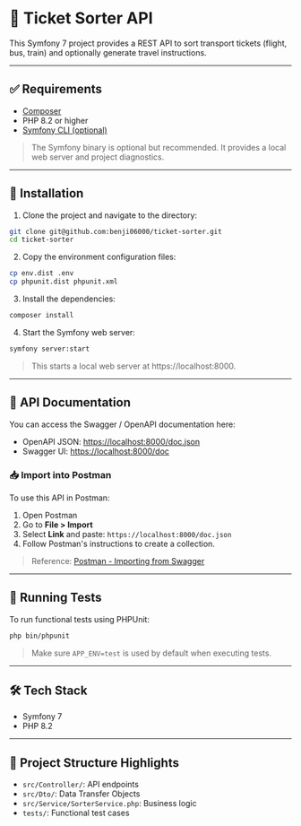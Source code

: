 # 🚌 Ticket Sorter API

This Symfony 7 project provides a REST API to sort transport tickets (flight, bus, train) and optionally generate travel instructions.

---

## ✅ Requirements

- [Composer](https://getcomposer.org/)
- PHP 8.2 or higher
- [Symfony CLI (optional)](https://symfony.com/download)

> The Symfony binary is optional but recommended. It provides a local web server and project diagnostics.

---

## 🚀 Installation

1. Clone the project and navigate to the directory:
```bash
git clone git@github.com:benji06000/ticket-sorter.git
cd ticket-sorter
 ```

2. Copy the environment configuration files:
```bash
cp env.dist .env
cp phpunit.dist phpunit.xml
````

3. Install the dependencies:
```bash
composer install
```

4. Start the Symfony web server:
```bash
symfony server:start
```
> This starts a local web server at https://localhost:8000.

---

## 📘 API Documentation

You can access the Swagger / OpenAPI documentation here:

- OpenAPI JSON: [https://localhost:8000/doc.json](https://localhost:8000/doc.json)
- Swagger UI: [https://localhost:8000/doc](https://localhost:8000/doc)

### 📥 Import into Postman

To use this API in Postman:

1. Open Postman
2. Go to **File > Import**
3. Select **Link** and paste: `https://localhost:8000/doc.json`
4. Follow Postman's instructions to create a collection.

> Reference: [Postman - Importing from Swagger](https://learning.postman.com/docs/getting-started/importing-and-exporting/importing-from-swagger/)

---

## 🧪 Running Tests

To run functional tests using PHPUnit:

```bash
php bin/phpunit
```

> Make sure `APP_ENV=test` is used by default when executing tests.

---

## 🛠️ Tech Stack

- Symfony 7
- PHP 8.2

---

## 📂 Project Structure Highlights

- `src/Controller/`: API endpoints
- `src/Dto/`: Data Transfer Objects
- `src/Service/SorterService.php`: Business logic
- `tests/`: Functional test cases



